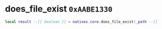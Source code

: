 # does_file_exist `0xAABE1330`

```lua
local result --[[ boolean ]] = natives.core.does_file_exist(_path --[[ string ]])
```